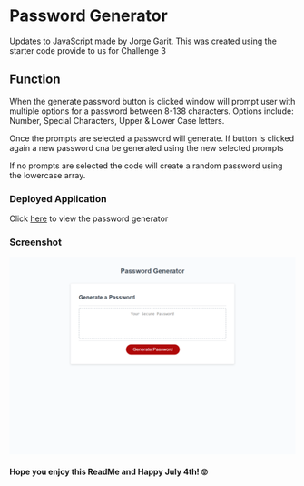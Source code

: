 # Password Generator

Updates to JavaScript made by Jorge Garit.
This was created using the starter code provide to us for Challenge 3

## Function

When the generate password button is clicked window will prompt user with multiple options for a password between 8-138 characters. Options include: Number, Special Characters, Upper & Lower Case letters. 

Once the prompts are selected a password will generate. If button is clicked again a new password cna be generated using the new selected prompts

If no prompts are selected the code will create a random password using the lowercase array. 

### Deployed Application

Click [here](https://jorgegarit.github.io/password-generator/) to view the password generator

### Screenshot

![Screenshot of the password generator](./assets/images/screenshot.png)

#### Hope you enjoy this ReadMe and Happy July 4th! 🤓